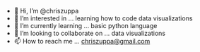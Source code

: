 - 👋 Hi, I’m @chriszuppa
- 👀 I’m interested in ... learning how to code data visualizations
- 🌱 I’m currently learning ... basic python language
- 💞️ I’m looking to collaborate on ... data visualizations
- 📫 How to reach me ... chriszuppa@gmail.com

<!---
chriszuppa/chriszuppa is a ✨ special ✨ repository because its `README.md` (this file) appears on your GitHub profile.
You can click the Preview link to take a look at your changes.
--->
